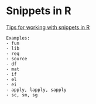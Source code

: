 # Snippets in R


[Tips for working with snippets in R](https://support.rstudio.com/hc/en-us/articles/204463668-Code-Snippets)

```
Examples:
- fun
- lib
- req
- source
- df
- mat
- if
- el
- ei
- apply, lapply, sapply
- sc, sm, sg
```